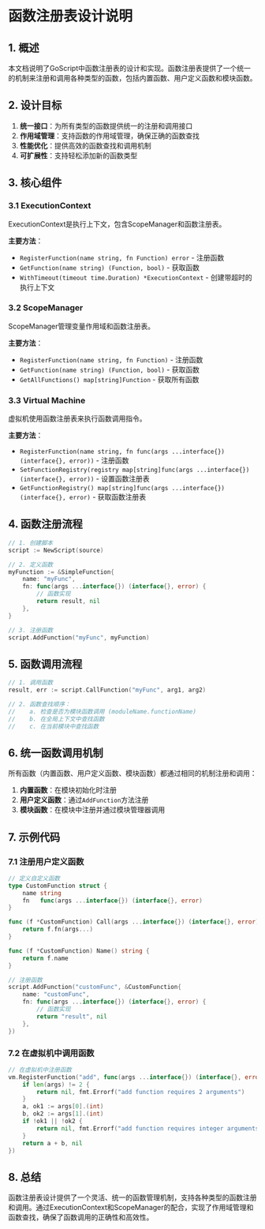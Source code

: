 # 函数注册表设计说明

## 1. 概述

本文档说明了GoScript中函数注册表的设计和实现。函数注册表提供了一个统一的机制来注册和调用各种类型的函数，包括内置函数、用户定义函数和模块函数。

## 2. 设计目标

1. **统一接口**：为所有类型的函数提供统一的注册和调用接口
2. **作用域管理**：支持函数的作用域管理，确保正确的函数查找
3. **性能优化**：提供高效的函数查找和调用机制
4. **可扩展性**：支持轻松添加新的函数类型

## 3. 核心组件

### 3.1 ExecutionContext
ExecutionContext是执行上下文，包含ScopeManager和函数注册表。

**主要方法**：
- `RegisterFunction(name string, fn Function) error` - 注册函数
- `GetFunction(name string) (Function, bool)` - 获取函数
- `WithTimeout(timeout time.Duration) *ExecutionContext` - 创建带超时的执行上下文

### 3.2 ScopeManager
ScopeManager管理变量作用域和函数注册表。

**主要方法**：
- `RegisterFunction(name string, fn Function)` - 注册函数
- `GetFunction(name string) (Function, bool)` - 获取函数
- `GetAllFunctions() map[string]Function` - 获取所有函数

### 3.3 Virtual Machine
虚拟机使用函数注册表来执行函数调用指令。

**主要方法**：
- `RegisterFunction(name string, fn func(args ...interface{}) (interface{}, error))` - 注册函数
- `SetFunctionRegistry(registry map[string]func(args ...interface{}) (interface{}, error))` - 设置函数注册表
- `GetFunctionRegistry() map[string]func(args ...interface{}) (interface{}, error)` - 获取函数注册表

## 4. 函数注册流程

```go
// 1. 创建脚本
script := NewScript(source)

// 2. 定义函数
myFunction := &SimpleFunction{
    name: "myFunc",
    fn: func(args ...interface{}) (interface{}, error) {
        // 函数实现
        return result, nil
    },
}

// 3. 注册函数
script.AddFunction("myFunc", myFunction)
```

## 5. 函数调用流程

```go
// 1. 调用函数
result, err := script.CallFunction("myFunc", arg1, arg2)

// 2. 函数查找顺序：
//    a. 检查是否为模块函数调用 (moduleName.functionName)
//    b. 在全局上下文中查找函数
//    c. 在当前模块中查找函数
```

## 6. 统一函数调用机制

所有函数（内置函数、用户定义函数、模块函数）都通过相同的机制注册和调用：

1. **内置函数**：在模块初始化时注册
2. **用户定义函数**：通过`AddFunction`方法注册
3. **模块函数**：在模块中注册并通过模块管理器调用

## 7. 示例代码

### 7.1 注册用户定义函数

```go
// 定义自定义函数
type CustomFunction struct {
    name string
    fn   func(args ...interface{}) (interface{}, error)
}

func (f *CustomFunction) Call(args ...interface{}) (interface{}, error) {
    return f.fn(args...)
}

func (f *CustomFunction) Name() string {
    return f.name
}

// 注册函数
script.AddFunction("customFunc", &CustomFunction{
    name: "customFunc",
    fn: func(args ...interface{}) (interface{}, error) {
        // 函数实现
        return "result", nil
    },
})
```

### 7.2 在虚拟机中调用函数

```go
// 在虚拟机中注册函数
vm.RegisterFunction("add", func(args ...interface{}) (interface{}, error) {
    if len(args) != 2 {
        return nil, fmt.Errorf("add function requires 2 arguments")
    }
    a, ok1 := args[0].(int)
    b, ok2 := args[1].(int)
    if !ok1 || !ok2 {
        return nil, fmt.Errorf("add function requires integer arguments")
    }
    return a + b, nil
})
```

## 8. 总结

函数注册表设计提供了一个灵活、统一的函数管理机制，支持各种类型的函数注册和调用。通过ExecutionContext和ScopeManager的配合，实现了作用域管理和函数查找，确保了函数调用的正确性和高效性。